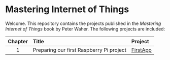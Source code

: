 Mastering Internet of Things
================================

Welcome. This repository contains the projects published in the *Mastering Internet of Things* book by Peter Waher. The following projects are included:

| Chapter | Title | Project |
|:-------:|:------|:--------|
| 1 | Preparing our first Raspberry Pi project | [FirstApp](FirstApp) |
